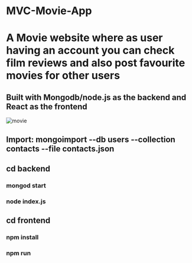 # MVC-Movie-App

# A Movie website where as user having an account you can check film reviews and also post favourite movies for other users

## Built with Mongodb/node.js as the backend and React as the frontend

![movie](https://user-images.githubusercontent.com/36986708/56849007-32302800-68ef-11e9-8c48-aecef65463c0.gif)



## Import: mongoimport --db users --collection contacts --file contacts.json


## cd backend
### mongod start
### node index.js


## cd frontend
### npm install
### npm run
